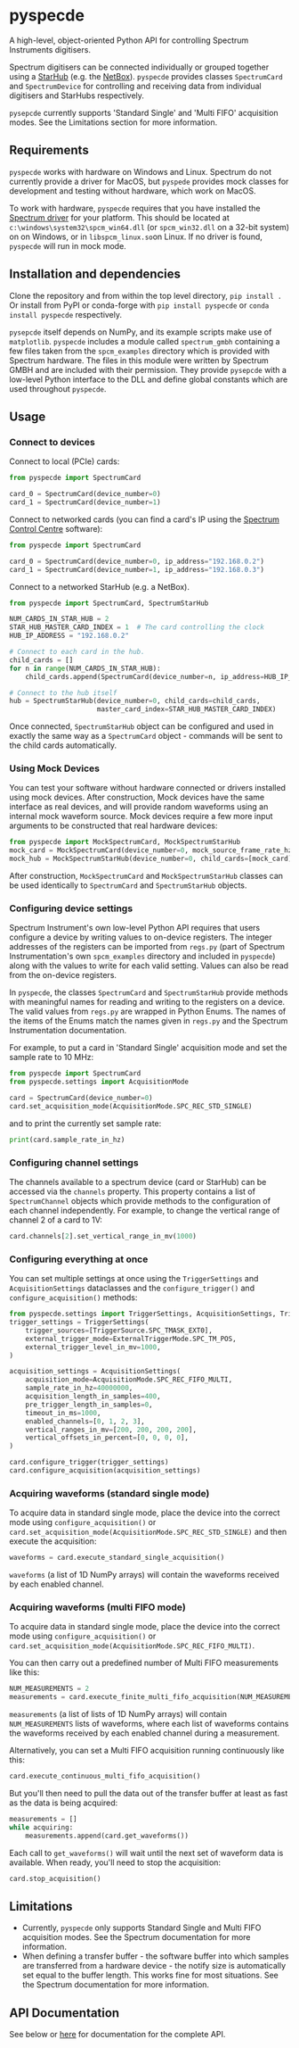 # pyspecde
A high-level, object-oriented Python API for controlling Spectrum Instruments digitisers.

Spectrum digitisers can be connected individually or grouped together using a
[StarHub](https://spectrum-instrumentation.com/en/m4i-star-hub) (e.g. the
[NetBox](https://spectrum-instrumentation.com/en/digitizernetbox)). `pyspecde` provides classes 
`SpectrumCard` and `SpectrumDevice` for controlling and receiving data from individual digitisers and StarHubs 
respectively.

`pysepcde` currently supports 'Standard Single' and 'Multi FIFO' acquisition modes. See the Limitations section for 
more information.

## Requirements
`pyspecde` works with hardware on Windows and Linux. Spectrum do not currently provide a driver for MacOS, but 
`pyspede` provides mock classes for development and testing without hardware, which work on MacOS.

To work with hardware, `pyspecde` requires that you have installed the
[Spectrum driver](https://spectrum-instrumentation.com/en/drivers-and-examples-overview) for your platform.
This should be located at `c:\windows\system32\spcm_win64.dll` (or `spcm_win32.dll` on a 32-bit system) on
on Windows, or in `libspcm_linux.so`on Linux. If no driver is found,  `pyspecde` will run in mock mode.

## Installation and dependencies
Clone the repository and from within the top level directory, `pip install .` Or install from PyPI or conda-forge with 
`pip install pyspecde` or `conda install pyspecde` respectively.

`pysepcde` itself depends on NumPy, and its example scripts make use of `matplotlib`. `pyspecde` includes 
a module called `spectrum_gmbh` containing a few files taken from the `spcm_examples` directory which is provided with 
Spectrum hardware. The files in this module were written by Spectrum GMBH and are included with their permission. 
They provide `pysepcde` with a low-level Python interface to the DLL and define global constants which are used 
throughout `pyspecde`.

## Usage
### Connect to devices
Connect to local (PCIe) cards:

```python
from pyspecde import SpectrumCard

card_0 = SpectrumCard(device_number=0)
card_1 = SpectrumCard(device_number=1)
```
Connect to networked cards (you can find a card's IP using the
[Spectrum Control Centre](https://spectrum-instrumentation.com/en/spectrum-control-center) software):

```python
from pyspecde import SpectrumCard

card_0 = SpectrumCard(device_number=0, ip_address="192.168.0.2")
card_1 = SpectrumCard(device_number=1, ip_address="192.168.0.3")
```

Connect to a networked StarHub (e.g. a NetBox).

```python
from pyspecde import SpectrumCard, SpectrumStarHub

NUM_CARDS_IN_STAR_HUB = 2
STAR_HUB_MASTER_CARD_INDEX = 1  # The card controlling the clock
HUB_IP_ADDRESS = "192.168.0.2"

# Connect to each card in the hub.
child_cards = []
for n in range(NUM_CARDS_IN_STAR_HUB):
    child_cards.append(SpectrumCard(device_number=n, ip_address=HUB_IP_ADDRESS))

# Connect to the hub itself
hub = SpectrumStarHub(device_number=0, child_cards=child_cards,
                      master_card_index=STAR_HUB_MASTER_CARD_INDEX)
```
Once connected, `SpectrumStarHub` object can be configured and used in exactly the same way as a `SpectrumCard` 
object - commands will be sent to the child cards automatically.

### Using Mock Devices
You can test your software without hardware connected or drivers installed using mock devices. After construction, Mock 
devices have the same interface as real devices, and will provide random waveforms using an internal mock waveform 
source. Mock devices require a few more input arguments to be constructed that real hardware devices:
```python
from pyspecde import MockSpectrumCard, MockSpectrumStarHub
mock_card = MockSpectrumCard(device_number=0, mock_source_frame_rate_hz=10.0, num_modules=2, num_channels_per_module=4)
mock_hub = MockSpectrumStarHub(device_number=0, child_cards=[mock_card], master_card_index=0)
```
After construction, `MockSpectrumCard` and `MockSpectrumStarHub` classes can be used identically to `SpectrumCard` 
and `SpectrumStarHub` objects.

### Configuring device settings
Spectrum Instrument's own low-level Python API requires that users configure a device by writing values to on-device 
registers. The integer addresses of the registers can be imported from `regs.py` (part of Spectrum 
Instrumentation's own `spcm_examples` directory and included in `pyspecde`) along with the values to write for each
valid setting. Values can also be read from the on-device registers.

In `pyspecde`, the classes `SpectrumCard` and `SpectrumStarHub` provide methods with meaningful names for 
reading and writing to the registers on a device. The valid values from `regs.py` are wrapped in Python Enums. The 
names of the items of the Enums match the names given in `regs.py` and the Spectrum Instrumentation documentation.

For example, to put a card in 'Standard Single' acquisition mode and set the sample rate to 10 MHz:

```python
from pyspecde import SpectrumCard
from pyspecde.settings import AcquisitionMode

card = SpectrumCard(device_number=0)
card.set_acquisition_mode(AcquisitionMode.SPC_REC_STD_SINGLE)
```
and to print the currently set sample rate:

```python
print(card.sample_rate_in_hz)
```

### Configuring channel settings
The channels available to a spectrum device (card or StarHub) can be accessed via the `channels` property. This 
property contains a list of `SpectrumChannel` objects which provide methods to the configuration of each channel 
independently. For example, to change the vertical range of channel 2 of a card to 1V:

```python
card.channels[2].set_vertical_range_in_mv(1000)
```

### Configuring everything at once
You can set multiple settings at once using the `TriggerSettings` and `AcquisitionSettings` dataclasses and the 
`configure_trigger()` and `configure_acquisition()` methods:
```python
from pyspecde.settings import TriggerSettings, AcquisitionSettings, TriggerSource, ExternalTriggerMode, AcquisitionMode
trigger_settings = TriggerSettings(
    trigger_sources=[TriggerSource.SPC_TMASK_EXT0],
    external_trigger_mode=ExternalTriggerMode.SPC_TM_POS,
    external_trigger_level_in_mv=1000,
)

acquisition_settings = AcquisitionSettings(
    acquisition_mode=AcquisitionMode.SPC_REC_FIFO_MULTI,
    sample_rate_in_hz=40000000,
    acquisition_length_in_samples=400,
    pre_trigger_length_in_samples=0,
    timeout_in_ms=1000,
    enabled_channels=[0, 1, 2, 3],
    vertical_ranges_in_mv=[200, 200, 200, 200],
    vertical_offsets_in_percent=[0, 0, 0, 0],
)

card.configure_trigger(trigger_settings)
card.configure_acquisition(acquisition_settings)
```

### Acquiring waveforms (standard single mode)
To acquire data in standard single mode, place the device into the correct mode using `configure_acquisition()` or `
card.set_acquisition_mode(AcquisitionMode.SPC_REC_STD_SINGLE)` and then execute the acquisition:
```python
waveforms = card.execute_standard_single_acquisition()
```
`waveforms` (a list of 1D NumPy arrays) will contain the waveforms received by each enabled channel.

### Acquiring waveforms (multi FIFO mode)
To acquire data in standard single mode, place the device into the correct mode using `configure_acquisition()` or `
card.set_acquisition_mode(AcquisitionMode.SPC_REC_FIFO_MULTI)`.

You can then carry out a predefined number of Multi FIFO measurements like this:
```python
NUM_MEASUREMENTS = 2
measurements = card.execute_finite_multi_fifo_acquisition(NUM_MEASUREMENTS)
```
`measurements` (a list of lists of 1D NumPy arrays) will contain `NUM_MEASUREMENTS` lists of waveforms, where each 
list of waveforms contains the waveforms received by each enabled channel during a measurement.

Alternatively, you can set a Multi FIFO acquisition running continuously like this:
```python
card.execute_continuous_multi_fifo_acquisition()
```
But you'll then need to pull the data out of the transfer buffer at least as fast as the data is being acquired:
```python
measurements = []
while acquiring:
    measurements.append(card.get_waveforms())
```
Each call to `get_waveforms()` will wait until the next set of waveform data is available. When ready, you'll need 
to stop the acquisition:
```python
card.stop_acquisition()
```

## Limitations
* Currently, `pyspecde` only supports Standard Single and Multi FIFO acquisition modes. See the 
  Spectrum documentation for more information.
* When defining a transfer buffer - the software buffer into which samples are transferred from a hardware device - 
  the notify size is automatically set equal to the buffer length. This works fine for most situations. See the 
  Spectrum documentation for more information.

## API Documentation

See below or [here](docs_url) for documentation for the complete API.
